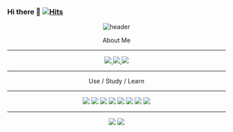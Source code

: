 ### Hi there 👋 [![Hits](https://hits.seeyoufarm.com/api/count/incr/badge.svg?url=https%3A%2F%2Fgithub.com%2FGardener-Soul&count_bg=%230E80AE&title_bg=%239020DF&icon=&icon_color=%23E7E7E7&title=Visit&edge_flat=false)](https://hits.seeyoufarm.com)
<div align="center">
  
  ![header](https://capsule-render.vercel.app/api?type=cylinder&color=000000&height=150&section=header&text=Gardener_박은수&fontColor=ffffff&fontSize=70&animation=fadeIn&fontAlignY=55)
</div>

<p align="center">About Me</p>
<hr>
<div  align="center">
  <a href="https://velog.io/@gardener/posts" target="_blank">
    <img src="https://img.shields.io/badge/Velog-20C997?style=for-the-badge&logo=Velog&logoColor=white" />
  </a>
  <a href="https://blog.naver.com/str-pes" target="_blank">
    <img src="https://img.shields.io/badge/Naver Blog-03C75A?style=for-the-badge&logo=Naver&logoColor=white"/>
  </a>
  <a href="https://www.instagram.com/gardener_soul/" target="_blank">
    <img src="https://img.shields.io/badge/Instagram-E4405F?style=for-the-badge&logo=instagram&logoColor=white" />
  </a>
</div>

<hr>

<p align="center">Use / Study / Learn</p>
<hr>
<div align="center">
  <img src="https://img.shields.io/badge/JAVA-007396?style=for-the-badge&logo=JAVA&logoColor=white">
  <img src="https://img.shields.io/badge/JSS-F7DF1E?style=for-the-badge&logo=JSS&logoColor=black">
  <img src="https://img.shields.io/badge/React-61DAFB?style=for-the-badge&logo=React&logoColor=black"/>
  <img src="https://img.shields.io/badge/Typescript-3178C6?style=for-the-badge&logo=Typescript&logoColor=white"/>
  <img src="https://img.shields.io/badge/Tailwind CSS-06B6D4?style=for-the-badge&logo=Tailwind CSS&logoColor=white"/>
  <img src="https://img.shields.io/badge/Spring-6DB33F?style=for-the-badge&logo=Spring&logoColor=white">
  <img src="https://img.shields.io/badge/MySQL-4479A1?style=for-the-badge&logo=MySQL&logoColor=white">
  <img src="https://img.shields.io/badge/github-181717?style=for-the-badge&logo=github&logoColor=white">
</div>
<hr>

<p align="center">
  <img src="https://github-readme-stats.vercel.app/api?username=Gardener-Soul&show_icons=true&theme=radical" />
  <img src="http://mazassumnida.wtf/api/v2/generate_badge?boj=wbypes18" />
</p>
